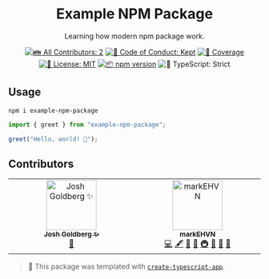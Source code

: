 <h1 align="center">Example NPM Package</h1>

<p align="center">Learning how modern npm package work.</p>

<p align="center">
	<!-- prettier-ignore-start -->
	<!-- ALL-CONTRIBUTORS-BADGE:START - Do not remove or modify this section -->
	<a href="#contributors" target="_blank"><img alt="👪 All Contributors: 2" src="https://img.shields.io/badge/%F0%9F%91%AA_all_contributors-2-21bb42.svg" /></a>
<!-- ALL-CONTRIBUTORS-BADGE:END -->
	<!-- prettier-ignore-end -->
	<a href="https://github.com/markEHVN/example-npm-package/blob/main/.github/CODE_OF_CONDUCT.md" target="_blank"><img alt="🤝 Code of Conduct: Kept" src="https://img.shields.io/badge/%F0%9F%A4%9D_code_of_conduct-kept-21bb42" /></a>
	<a href="https://codecov.io/gh/markEHVN/example-npm-package" target="_blank"><img alt="🧪 Coverage" src="https://img.shields.io/codecov/c/github/markEHVN/example-npm-package?label=%F0%9F%A7%AA%20coverage" /></a>
	<a href="https://github.com/markEHVN/example-npm-package/blob/main/LICENSE.md" target="_blank"><img alt="📝 License: MIT" src="https://img.shields.io/badge/%F0%9F%93%9D_license-MIT-21bb42.svg"></a>
	<a href="http://npmjs.com/package/example-npm-package"><img alt="📦 npm version" src="https://img.shields.io/npm/v/example-npm-package?color=21bb42&label=%F0%9F%93%A6%20npm" /></a>
	<img alt="💪 TypeScript: Strict" src="https://img.shields.io/badge/%F0%9F%92%AA_typescript-strict-21bb42.svg" />
</p>

## Usage

```shell
npm i example-npm-package
```

```ts
import { greet } from "example-npm-package";

greet("Hello, world! 💖");
```

## Contributors

<!-- spellchecker: disable -->
<!-- ALL-CONTRIBUTORS-LIST:START - Do not remove or modify this section -->
<!-- prettier-ignore-start -->
<!-- markdownlint-disable -->
<table>
  <tbody>
    <tr>
      <td align="center" valign="top" width="14.28%"><a href="http://www.joshuakgoldberg.com/"><img src="https://avatars.githubusercontent.com/u/3335181?v=4?s=100" width="100px;" alt="Josh Goldberg ✨"/><br /><sub><b>Josh Goldberg ✨</b></sub></a><br /><a href="#tool-JoshuaKGoldberg" title="Tools">🔧</a></td>
      <td align="center" valign="top" width="14.28%"><a href="https://github.com/markEHVN"><img src="https://avatars.githubusercontent.com/u/179693285?v=4?s=100" width="100px;" alt="markEHVN"/><br /><sub><b>markEHVN</b></sub></a><br /><a href="https://github.com/markEHVN/example-npm-package/commits?author=markEHVN" title="Code">💻</a> <a href="#content-markEHVN" title="Content">🖋</a> <a href="https://github.com/markEHVN/example-npm-package/commits?author=markEHVN" title="Documentation">📖</a> <a href="#ideas-markEHVN" title="Ideas, Planning, & Feedback">🤔</a> <a href="#infra-markEHVN" title="Infrastructure (Hosting, Build-Tools, etc)">🚇</a> <a href="#maintenance-markEHVN" title="Maintenance">🚧</a> <a href="#projectManagement-markEHVN" title="Project Management">📆</a> <a href="#tool-markEHVN" title="Tools">🔧</a></td>
    </tr>
  </tbody>
</table>

<!-- markdownlint-restore -->
<!-- prettier-ignore-end -->

<!-- ALL-CONTRIBUTORS-LIST:END -->
<!-- spellchecker: enable -->

<!-- You can remove this notice if you don't want it 🙂 no worries! -->

> 💙 This package was templated with [`create-typescript-app`](https://github.com/JoshuaKGoldberg/create-typescript-app).
